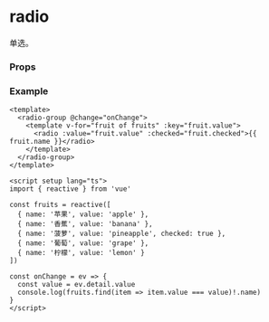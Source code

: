 # radio

单选。

### Props

<Props :data="props" />

### Example

```vue
<template>
  <radio-group @change="onChange">
    <template v-for="fruit of fruits" :key="fruit.value">
      <radio :value="fruit.value" :checked="fruit.checked">{{ fruit.name }}</radio>
    </template>
  </radio-group>
</template>

<script setup lang="ts">
import { reactive } from 'vue'

const fruits = reactive([
  { name: '苹果', value: 'apple' },
  { name: '香蕉', value: 'banana' },
  { name: '菠萝', value: 'pineapple', checked: true },
  { name: '葡萄', value: 'grape' },
  { name: '柠檬', value: 'lemon' }
])

const onChange = ev => {
  const value = ev.detail.value
  console.log(fruits.find(item => item.value === value)!.name)
}
</script>
```

<script setup>
import Props from '/@theme/components/Props.vue'

const props = [
    {
        name: "value", 
        type: "string",
        default: "",
        required: false, 
        desc:"radio 标识。当该 radio 选中时，radio-group 的 change 事件会携带 radio 的 value", 
        version: "0.1.0"
    },
    {
        name: "checked", 
        type:"boolean",
        default: "false",
        required: false, 
        desc:"当前是否选中", 
        version: "0.1.0"
    },
    {
        name: "disabled", 
        type:"boolean",
        default: "false",
        required: false, 
        desc:"是否禁用", 
        version: "0.1.0"
    },
    {
        name: "color", 
        type:"string",
        default: "#1989fa",
        required: false, 
        desc:"radio 的颜色", 
        version: "0.1.0"
    }
]

</script>
